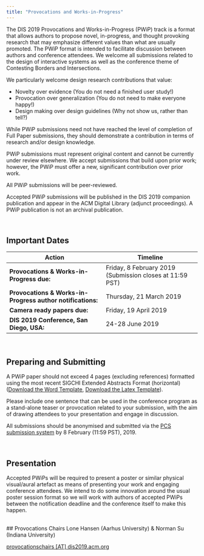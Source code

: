 ```yaml
---
title: "Provocations and Works-in-Progress"
---
```


The DIS 2019 Provocations and Works-in-Progress (PWiP) track is a format that allows authors to propose novel, in-progress, and thought provoking research that may emphasize different values than what are usually promoted. The PWiP format is intended to facilitate discussion between authors and conference attendees. We welcome all submissions related to the design of interactive systems as well as the conference theme of Contesting Borders and Intersections.

We particularly welcome design research contributions that value:

- Novelty over evidence (You do not need a finished user study!)
- Provocation over generalization (You do not need to make everyone happy!)
- Design making over design guidelines (Why not show us, rather than tell?)

While PWiP submissions need not have reached the level of completion of Full Paper submissions, they should demonstrate a contribution in terms of research and/or design knowledge. 

PWiP submissions must represent original content and cannot be currently under review elsewhere. We accept submissions that build upon prior work; however, the PWiP must offer a new, significant contribution over prior work.

All PWiP submissions will be peer-reviewed.

Accepted PWiP submissions will be published in the DIS 2019 companion publication and appear in the ACM Digital Library (adjunct proceedings). A PWiP publication is not an archival publication.

</br>

## Important Dates
| Action | Timeline |
|---|---|
|**Provocations & Works-in-Progress due:** | Friday, 8 February 2019 (Submission closes at 11:59 PST)|
|**Provocations & Works-in-Progress author notifications:** | Thursday, 21 March 2019 |
|**Camera ready papers due:** |Friday, 19 April 2019 |
|**DIS 2019 Conference, San Diego, USA:**| 24-28 June 2019 |
</br>

## Preparing and Submitting

A PWiP paper should not exceed 4 pages (excluding references) formatted using the most recent SIGCHI Extended Abstracts Format (horizontal) ([Download the Word Template](https://www.dropbox.com/s/nuivw9xj4p1li5s/DIS19ExtendedAbstractsFormat.docx?dl=0), [Download the Latex Template](https://www.dropbox.com/s/4gwss51oc32li5k/DIS19-Latex-ExtendedAbstracts.zip?dl=0)).

Please include one sentence that can be used in the conference program as a stand-alone teaser or provocation related to your submission, with the aim of drawing attendees to your presentation and engage in discussion.

All submissions should be anonymised and submitted via the [PCS submission system](https://new.precisionconference.com/submissions) by 8 February (11:59 PST), 2019.

</br>

## Presentation
Accepted PWiPs will be required to present a poster or similar physical visual/aural artefact as means of presenting your work and engaging conference attendees. We intend to do some innovation around the usual poster session format so we will work with authors of accepted PWiPs between the notification deadline and the conference itself to make this happen.

</br>
## Provocations Chairs
Lone Hansen (Aarhus University) & Norman Su (Indiana University)

[provocationschairs [AT] dis2019.acm.org](mailto:provocationschairs@dis2019.acm.org)


